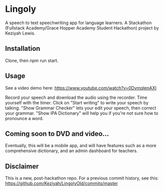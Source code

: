 # Lingoly
A speech to text speechwriting app for language learners. 
A Stackathon (Fullstack Academy/Grace Hopper Academy Student Hackathon) project by Keziyah Lewis.

## Installation
Clone, then npm run start. 

## Usage
See a video demo here: https://www.youtube.com/watch?v=0DvmqlenAXI

Record your speech and download the audio using the recorder. Time yourself with the timer. 
Click on "Start writing" to write your speech by talking. "Show Grammar Checker" lets your 
edit your speech, then correct your grammar. "Show IPA Dictionary" will help you if you're 
not sure how to pronounce a word. 

## Coming soon to DVD and video...
Eventually, this will be a mobile app, and will have features such as a more comprehensive dictionary, 
and an admin dashboard for teachers. 

## Disclaimer
This is a new, post-hackathon repo. For a previous commit history, see this: https://github.com/Keziyah/LingolyOld/commits/master

